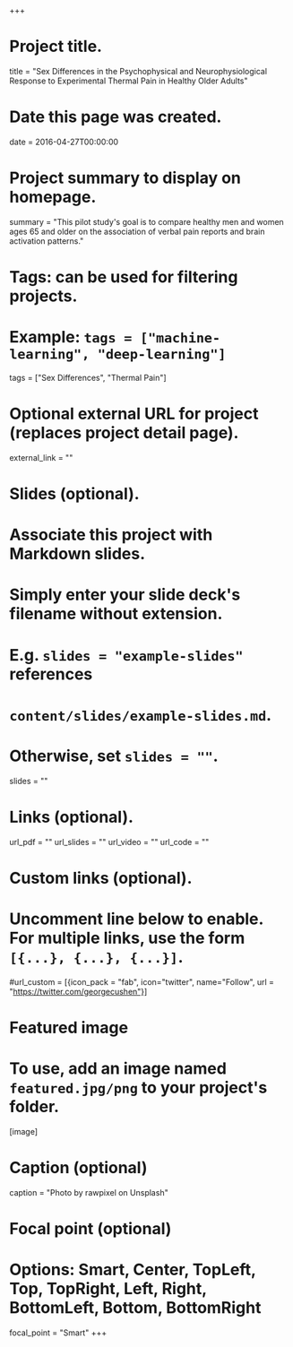 +++
# Project title.
title = "Sex Differences in the Psychophysical and Neurophysiological Response to Experimental Thermal Pain in Healthy Older Adults"

# Date this page was created.
date = 2016-04-27T00:00:00

# Project summary to display on homepage.
summary = "This pilot study's goal is to compare healthy men and women ages 65 and older on the association of verbal pain reports and brain activation patterns."

# Tags: can be used for filtering projects.
# Example: `tags = ["machine-learning", "deep-learning"]`
tags = ["Sex Differences", "Thermal Pain"]

# Optional external URL for project (replaces project detail page).
external_link = ""

# Slides (optional).
#   Associate this project with Markdown slides.
#   Simply enter your slide deck's filename without extension.
#   E.g. `slides = "example-slides"` references 
#   `content/slides/example-slides.md`.
#   Otherwise, set `slides = ""`.
slides = ""

# Links (optional).
url_pdf = ""
url_slides = ""
url_video = ""
url_code = ""

# Custom links (optional).
#   Uncomment line below to enable. For multiple links, use the form `[{...}, {...}, {...}]`.
#url_custom = [{icon_pack = "fab", icon="twitter", name="Follow", url = "https://twitter.com/georgecushen"}]

# Featured image
# To use, add an image named `featured.jpg/png` to your project's folder. 
[image]
  # Caption (optional)
  caption = "Photo by rawpixel on Unsplash"
  
  # Focal point (optional)
  # Options: Smart, Center, TopLeft, Top, TopRight, Left, Right, BottomLeft, Bottom, BottomRight
  focal_point = "Smart"
+++